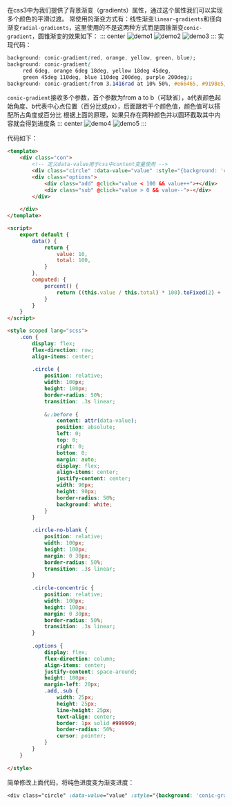 在css3中为我们提供了背景渐变（gradients）属性，通过这个属性我们可以实现多个颜色的平滑过渡。
常使用的渐变方式有：线性渐变`linear-gradients`和径向渐变`radial-gradients`，这里使用的不是这两种方式而是圆锥渐变`conic-gradient`，圆锥渐变的效果如下：
::: center
![demo1](https://lhost.oss-cn-chengdu.aliyuncs.com/blog/20210126155048.png)
![demo2](https://lhost.oss-cn-chengdu.aliyuncs.com/blog/20210126155137.png)
![demo3](https://lhost.oss-cn-chengdu.aliyuncs.com/blog/20210126155642.png)
:::
实现代码：
```css
background: conic-gradient(red, orange, yellow, green, blue);
background: conic-gradient( 
     red 6deg, orange 6deg 18deg, yellow 18deg 45deg, 
     green 45deg 110deg, blue 110deg 200deg, purple 200deg);
background: conic-gradient(from 3.1416rad at 10% 50%, #e66465, #9198e5);
```
`conic-gradient`接收多个参数，首个参数为from a to b（可缺省），a代表颜色起始角度、b代表中心点位置（百分比或px），后面跟若干个颜色值，颜色值可以搭配所占角度或百分比
根据上面的原理，如果只存在两种颜色并以圆环截取其中内容就会得到进度条
::: center
![demo4](https://lhost.oss-cn-chengdu.aliyuncs.com/blog/20210126160609.png)
![demo5](https://lhost.oss-cn-chengdu.aliyuncs.com/blog/20210126161047.png)
:::

代码如下：
```html
<template>
	<div class="con">
		<!-- 定义data-value用于css中content变量使用 -->
		<div class="circle" :data-value="value" :style="{background: 'conic-gradient(rgba(0,255,255,1) ' + percent + ', rgba(0,255,255,.2) 0)'}"></div>
		<div class="options">
			<div class="add" @click="value < 100 && value++">+</div>
			<div class="sub" @click="value > 0 && value--">-</div>
		</div>
	
	</div>
</template>

<script>
	export default {
		data() {
			return {
				value: 10,
				total: 100,
			}
		},
		computed: {
			percent() {
				return ((this.value / this.total) * 100).toFixed(2) + '%'
			}
		}
	}
</script>

<style scoped lang="scss">
	.con {		
		display: flex;
		flex-direction: row;
		align-items: center;
		
		.circle {
			position: relative;
			width: 100px;
			height: 100px;
			border-radius: 50%;
			transition: .3s linear;
			
			&::before {
				content: attr(data-value);
				position: absolute;
				left: 0;
				top: 0;
				right: 0;
				bottom: 0;
				margin: auto;
				display: flex;
				align-items: center;
				justify-content: center;
				width: 90px;
				height: 90px;
				border-radius: 50%;
				background: white;
			}
		}
		
		.circle-no-blank {
			position: relative;
			width: 100px;
			height: 100px;
			margin: 0 30px;
			border-radius: 50%;
			transition: .3s linear;
		}
		
		.circle-concentric {
			position: relative;
			width: 100px;
			height: 100px;
			margin: 0 30px;
			border-radius: 50%;
			transition: .3s linear;
		}
		
		.options {
			display: flex;
			flex-direction: column;
			align-items: center;
			justify-content: space-around;
			height: 100px;
			margin-left: 20px;
			.add,.sub {
				width: 25px;
				height: 25px;
				line-height: 25px;
				text-align: center;
				border: 1px solid #999999;
				border-radius: 50%;
				cursor: pointer;
			}
		}
	}
	
</style>
```

简单修改上面代码，将纯色进度变为渐变进度：
```css
<div class="circle" :data-value="value" :style="{background: 'conic-gradient(rgba(0,255,255,1), rgba(0,255,255,0) ' + percent + ', rgba(0,255,255,.2) ' + percent + ')'}"></div>
```